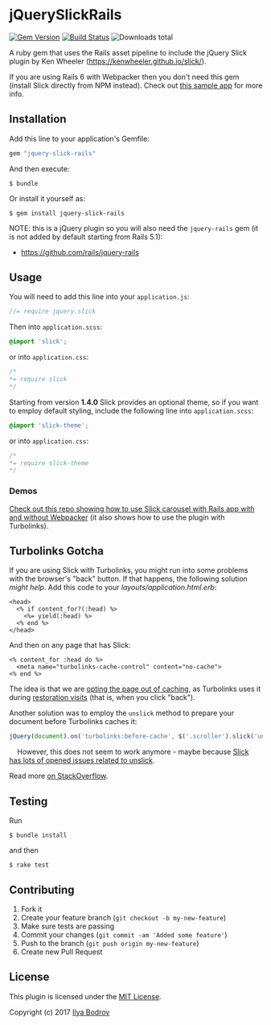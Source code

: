 # jQuerySlickRails

[![Gem Version](https://badge.fury.io/rb/jquery-slick-rails.svg)](http://badge.fury.io/rb/jquery-slick-rails)
[![Build Status](https://travis-ci.com/bodrovis/jquery-slick-rails.svg?branch=master)](https://travis-ci.com/github/bodrovis/jquery-slick-rails)
![Downloads total](https://img.shields.io/gem/dt/jquery-slick-rails)

A ruby gem that uses the Rails asset pipeline to include the jQuery Slick plugin by Ken Wheeler
(https://kenwheeler.github.io/slick/).

If you are using Rails 6 with Webpacker then you don't need this gem (install Slick directly from NPM instead). Check out [this sample app](https://github.com/bodrovis/jquery-slick-rails-demo/tree/master/Rails6Webpacker) for more info.

## Installation

Add this line to your application's Gemfile:

```ruby
gem "jquery-slick-rails"
```

And then execute:

```console
$ bundle
```

Or install it yourself as:

```console
$ gem install jquery-slick-rails
```

NOTE: this is a jQuery plugin so you will also need the `jquery-rails` gem (it is not added by default starting from Rails 5.1):

* https://github.com/rails/jquery-rails

## Usage

You will need to add this line into your `application.js`:

```javascript
//= require jquery.slick
```

Then into `application.scss`:

```scss
@import 'slick';
```

or into `application.css`:

```css
/*
*= require slick
*/
```

Starting from version **1.4.0** Slick provides an optional theme, so if you want to employ default styling, include
the following line into `application.scss`:


```scss
@import 'slick-theme';
```

or into `application.css`:

```css
/*
*= require slick-theme
*/
```

### Demos

[Check out this repo showing how to use Slick carousel with Rails app with and without Webpacker](https://github.com/bodrovis/jquery-slick-rails-demo) (it also shows how to use the plugin with Turbolinks).

## Turbolinks Gotcha

If you are using Slick with Turbolinks, you might run into some problems with the browser's "back" button.
If that happens, the following solution *might help*. Add this code to your *layouts/application.html.erb*:


```erb
<head>
  <% if content_for?(:head) %>
    <%= yield(:head) %>
  <% end %>
</head>
```

And then on any page that has Slick:

```erb
<% content_for :head do %>
  <meta name="turbolinks-cache-control" content="no-cache">
<% end %>
```

The idea is that we are [opting the page out of caching](https://github.com/turbolinks/turbolinks#opting-out-of-caching), as Turbolinks uses it during [restoration visits](https://github.com/turbolinks/turbolinks#restoration-visits) (that is, when you click "back").

Another solution was to employ the `unslick` method to prepare your document before Turbolinks caches it:

```javascript
jQuery(document).on('turbolinks:before-cache', $('.scroller').slick('unslick'))
```
    
However, this does not seem to work anymore - maybe because [Slick has lots of opened issues related to unslick](https://github.com/kenwheeler/slick/search?q=unslick&type=Issues&utf8=%E2%9C%93).

Read more [on StackOverflow](http://stackoverflow.com/questions/39627881/jquery-plugin-initialization-on-browser-back-button-for-turbolinks-rails-5).

## Testing

Run

```console
$ bundle install
```

and then

```console
$ rake test
```

## Contributing

1. Fork it
2. Create your feature branch (`git checkout -b my-new-feature`)
3. Make sure tests are passing
4. Commit your changes (`git commit -am 'Added some feature'`)
5. Push to the branch (`git push origin my-new-feature`)
6. Create new Pull Request

## License

This plugin is licensed under the [MIT License](https://github.com/bodrovis/jquery-slick-rails/blob/master/LICENSE.txt).

Copyright (c) 2017 [Ilya Bodrov](http://bodrovis.tech)
